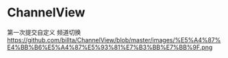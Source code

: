 # ChannelView
第一次提交自定义 频道切换
https://github.com/billta/ChannelView/blob/master/images/%E5%A4%87%E4%BB%B6%E5%A4%87%E5%93%81%E7%B3%BB%E7%BB%9F.png
